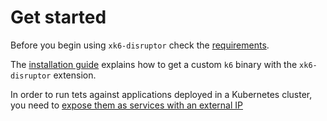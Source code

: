 # Get started

Before you begin using `xk6-disruptor` check the [requirements](./02-requirements.md).

The [installation guide](./03-installation.md) explains how to get a custom `k6` binary with the `xk6-disruptor` extension.

In order to run tets against applications deployed in a Kubernetes cluster, you need to [expose them as services with an external IP](./04-exposing-apps.md)